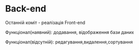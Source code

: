 # Back-end
Останній коміт - реалізація Front-end

Функціонал(наявний): додавання, відображення бази даних

Функціонал(відсутній): редагування,видалення,сортування
